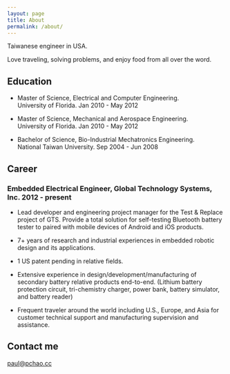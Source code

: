 ```yaml
---
layout: page
title: About
permalink: /about/
---
```


Taiwanese engineer in USA.

Love traveling, solving problems, and enjoy food from all over the word.

## Education

* Master of Science, Electrical and Computer Engineering.  
   University of Florida. Jan 2010 - May 2012

* Master of Science, Mechanical and Aerospace Engineering.  
   University of Florida. Jan 2010 - May 2012

* Bachelor of Science, Bio-Industrial Mechatronics Engineering.  
   National Taiwan University. Sep 2004 - Jun 2008

## Career

### Embedded Electrical Engineer, Global Technology Systems, Inc. 2012 - present

* Lead developer and engineering project manager for the Test & Replace project of GTS. Provide a total solution for self-testing Bluetooth battery tester to paired with mobile devices of Android and iOS products.

* 7+ years of research and industrial experiences in embedded robotic design and its applications.

* 1 US patent pending in relative fields.

* Extensive experience in design/development/manufacturing of secondary battery relative products end-to-end. (Lithium battery protection circuit, tri-chemistry charger, power bank, battery simulator, and battery reader)

* Frequent traveler around the world including U.S., Europe, and Asia for customer technical support and manufacturing supervision and assistance.

<!--

## Skills

* **Skill 1** - `Skill` / `Skill` / `Skill` / `Skill`
* **Skill 2** - `Skill` / `Skill` / `Skill` / `Skill` / `Skill` / `Skill` / `Skill`
* **Skill 3** - `Skill` / `Skill` / `Skill`
* **Skill 4** - `Skill` / `Skill` / `Skill`
* **Skill 5** - `Skill`
* **Skill 6** - `Skill` / `Skill`




## Achievements


* [**This is my first achievement**](#)

   Proin pellentesque malesuada mauris, quis aliquam augue vestibulum ac. Vestibulum ut feugiat nibh. Sed faucibus felis purus, sed convallis leo dictum vehicula.

***

* [**This is my second achievement**](#)

    Proin pellentesque malesuada mauris, quis aliquam augue vestibulum ac. Vestibulum ut feugiat nibh. Sed faucibus felis purus, sed convallis leo dictum vehicula.

***

* [**This is my third achievement**](#)

   Proin pellentesque malesuada mauris, quis aliquam augue vestibulum ac. Vestibulum ut feugiat nibh. Sed faucibus felis purus, sed convallis leo dictum vehicula

-->


## Contact me
[paul@pchao.cc](mailto:paul@pchao.cc)
